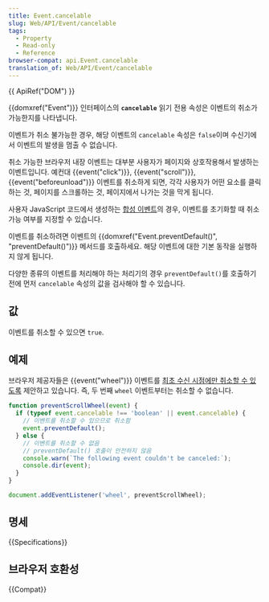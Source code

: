 ```yaml
---
title: Event.cancelable
slug: Web/API/Event/cancelable
tags:
  - Property
  - Read-only
  - Reference
browser-compat: api.Event.cancelable
translation_of: Web/API/Event/cancelable
---
```

{{ ApiRef("DOM") }}

{{domxref("Event")}} 인터페이스의 **`cancelable`** 읽기 전용 속성은 이벤트의 취소가 가능한지를 나타냅니다.

이벤트가 취소 불가능한 경우, 해당 이벤트의 `cancelable` 속성은 `false`이며 수신기에서 이벤트의 발생을 멈출 수 없습니다.

취소 가능한 브라우저 내장 이벤트는 대부분 사용자가 페이지와 상호작용해서 발생하는 이벤트입니다. 예컨대 {{event("click")}}, {{event("scroll")}}, {{event("beforeunload")}} 이벤트를 취소하게 되면, 각각 사용자가 어떤 요소를 클릭하는 것, 페이지를 스크롤하는 것, 페이지에서 나가는 것을 막게 됩니다.

사용자 JavaScript 코드에서 생성하는 [합성 이벤트](/ko/docs/Web/API/Event/Event)의 경우, 이벤트를 초기화할 때 취소 가능 여부를 지정할 수 있습니다.

이벤트를 취소하려면 이벤트의 {{domxref("Event.preventDefault()", "preventDefault()")}} 메서드를 호출하세요. 해당 이벤트에 대한 기본 동작을 실행하지 않게 됩니다.

다양한 종류의 이벤트를 처리해야 하는 처리기의 경우 `preventDefault()`를 호출하기 전에 먼저 `cancelable` 속성의 값을 검사해야 할 수 있습니다.

## 값

이벤트를 취소할 수 있으면 `true`.

## 예제

브라우저 제공자들은 {{event("wheel")}} 이벤트를 [최초 수신 시점에만 취소할 수 있도록](https://github.com/WICG/interventions/issues/33) 제안하고 있습니다. 즉, 두 번째 `wheel` 이벤트부터는 취소할 수 없습니다.

```js
function preventScrollWheel(event) {
  if (typeof event.cancelable !== 'boolean' || event.cancelable) {
    // 이벤트를 취소할 수 있으므로 취소함
    event.preventDefault();
  } else {
    // 이벤트를 취소할 수 없음
    // preventDefault() 호출이 안전하지 않음
    console.warn(`The following event couldn't be canceled:`);
    console.dir(event);
  }
}

document.addEventListener('wheel', preventScrollWheel);
```

## 명세

{{Specifications}}

## 브라우저 호환성

{{Compat}}
